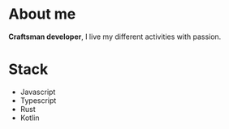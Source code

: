# About me
**Craftsman developer**, I live my different activities with passion.

# Stack
- Javascript
- Typescript
- Rust
- Kotlin
